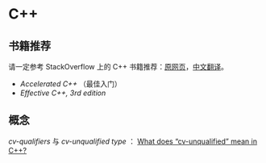 # C++

## 书籍推荐

请一定参考 StackOverflow 上的 C++ 书籍推荐：[原网页](https://stackoverflow.com/questions/388242/the-definitive-c-book-guide-and-list)，[中文翻译](http://bestcbooks.com/recommended-cpp-books/)。

+ _Accelerated C++_ （最佳入门）
+ _Effective C++, 3rd edition_

## 概念

_cv-qualifiers_ 与 _cv-unqualified type_ ： [What does “cv-unqualified” mean in C++?](https://stackoverflow.com/questions/15413037/what-does-cv-unqualified-mean-in-c)

